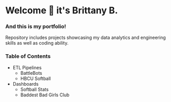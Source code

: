 # Welcome :wave: it's Brittany B.

### And this is my portfolio!
Repository includes projects showcasing my data analytics and engineering skills as well as coding ability. 

### Table of Contents
+ ETL Pipelines
  + BattleBots 
  + HBCU Softball
+ Dashboards
  + Softball Stats
  + Baddest Bad Girls Club

